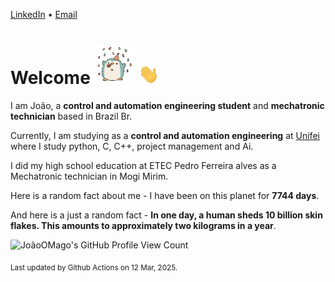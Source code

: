 [LinkedIn](https://www.linkedin.com/in/joão-pedro-gozzoli-b95641301/) &bull;
[Email](joaopedrogozzoli@gmail.com)

# Welcome <img src="happy.gif" height="64px" /> <img src="wave.gif" height="32px" />

I am João, a  **control and automation engineering student** and **mechatronic technician** based in Brazil Br.

Currently, I am studying as a **control and automation engineering** at [Unifei](https://unifei.edu.br) where I study python, C, C++, project management and Ai.

I did my high school education at ETEC Pedro Ferreira alves as a Mechatronic technician in Mogi Mirim.

Here is a random fact about me - I have been on this planet for **7744 days**.

And here is a just a random fact -  **In one day, a human sheds 10 billion skin flakes. This amounts to approximately two kilograms in a year**.

![JoãoOMago's GitHub Profile View Count](https://komarev.com/ghpvc/?username=JoaoOMago)

<sub>Last updated by Github Actions on 12 Mar, 2025.</sub>
